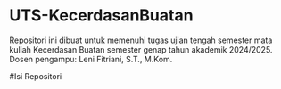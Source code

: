 # UTS-KecerdasanBuatan
Repositori ini dibuat untuk memenuhi tugas ujian tengah semester mata kuliah Kecerdasan Buatan semester genap tahun akademik 2024/2025.
Dosen pengampu: Leni Fitriani, S.T., M.Kom.

#Isi Repositori
